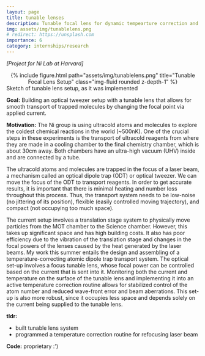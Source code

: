 ```yaml
---
layout: page
title: tunable lenses
description: Tunable focal lens for dynamic tempearture correction and controlling molecules in optical tweezer systems (Kang-Kuen Ni Lab)
img: assets/img/tunablelens.png
# redirect: https://unsplash.com
importance: 6
category: internships/research
---
```


*[Project for Ni Lab at Harvard]*

<div class="row">
    <div class="col-sm mt-3 mt-md-0">
        <center>
        {% include figure.html path="assets/img/tunablelens.png" title="Tunable Focal Lens Setup" class="img-fluid rounded z-depth-1" %}
        </center>
    </div>
</div>
<div class="caption">
    Sketch of tunable lens setup, as it was implemented
</div>

**Goal:** Building an optical tweezer setup with a tunable lens that allows for smooth transport of trapped molecules by changing the focal point via applied current.

**Motivation:** 
The Ni group is using ultracold atoms and molecules to explore the coldest chemical
reactions in the world (~500nK). One of the crucial steps in these experiments is the transport of
ultracold reagents from where they are made in a cooling chamber to the final chemistry
chamber, which is about 30cm away. Both chambers have an ultra-high vacuum (UHV) inside
and are connected by a tube.

The ultracold atoms and molecules are trapped in the focus of a laser beam, a mechanism
called an optical dipole trap (ODT) or optical tweezer. We can move the focus of the ODT to
transport reagents. In order to get accurate results, it is important that there is minimal heating
and number loss throughout this process. Thus, the transport system needs to be low-noise (no
jittering of its position), flexible (easily controlled moving trajectory), and compact (not
occupying too much space).

The current setup involves a translation stage system to physically move particles from
the MOT chamber to the Science chamber. However, this takes up significant space and has high
building costs. It also has poor efficiency due to the vibration of the translation stage and
changes in the focal powers of the lenses caused by the heat generated by the laser beams. My
work this summer entails the design and assembling of a temperature-correcting atomic dipole
trap transport system. The optical set-up involves a focus tunable lens, whose focal power can be
controlled based on the current that is sent into it. Monitoring both the current and temperature
on the surface of the tunable lens and implementing it into an active temperature correction
routine allows for stabilized control of the atom number and reduced wave-front error and beam
aberrations. This set-up is also more robust, since it occupies less space and depends solely on
the current being supplied to the tunable lens.

**tldr:**
- built tunable lens system
- programmed a temperature correction routine for refocusing laser beam

**Code:** proprietary :')